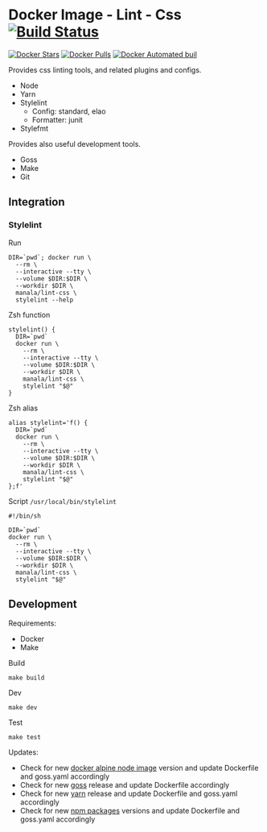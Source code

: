 # Docker Image - Lint - Css [![Build Status](https://travis-ci.org/manala/docker-image-lint-css.svg?branch=master)](https://travis-ci.org/manala/docker-image-lint-css)

[![Docker Stars](https://img.shields.io/docker/stars/manala/lint-css.svg)]()
[![Docker Pulls](https://img.shields.io/docker/pulls/manala/lint-css.svg)]()
[![Docker Automated buil](https://img.shields.io/docker/automated/manala/lint-css.svg)]()

Provides css linting tools, and related plugins and configs.

- Node
- Yarn
- Stylelint
  - Config: standard, elao
  - Formatter: junit
- Stylefmt

Provides also useful development tools.

- Goss
- Make
- Git

## Integration

### Stylelint

Run
```
DIR=`pwd`; docker run \
  --rm \
  --interactive --tty \
  --volume $DIR:$DIR \
  --workdir $DIR \
  manala/lint-css \
  stylelint --help
```

Zsh function
```
stylelint() {
  DIR=`pwd`
  docker run \
    --rm \
    --interactive --tty \
    --volume $DIR:$DIR \
    --workdir $DIR \
    manala/lint-css \
    stylelint "$@"
}
```

Zsh alias
```
alias stylelint='f() {
  DIR=`pwd`
  docker run \
    --rm \
    --interactive --tty \
    --volume $DIR:$DIR \
    --workdir $DIR \
    manala/lint-css \
    stylelint "$@"
};f'
```

Script `/usr/local/bin/stylelint`
```
#!/bin/sh

DIR=`pwd`
docker run \
  --rm \
  --interactive --tty \
  --volume $DIR:$DIR \
  --workdir $DIR \
  manala/lint-css \
  stylelint "$@"

```

## Development

Requirements:
- Docker
- Make

Build
```
make build
```

Dev
```
make dev
```

Test
```
make test
```

Updates:
- Check for new [docker alpine node image](https://hub.docker.com/_/node) version and update Dockerfile and goss.yaml accordingly
- Check for new [goss](https://github.com/aelsabbahy/goss/releases) release and update Dockerfile accordingly
- Check for new [yarn](https://github.com/yarnpkg/yarn/releases) release and update Dockerfile and goss.yaml accordingly
- Check for new [npm packages](https://www.npmjs.com/) versions and update Dockerfile and goss.yaml accordingly
